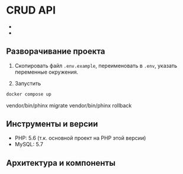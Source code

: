 # CRUD API

- []()
- 

## Разворачивание проекта
1. Скопировать файл `.env.example`, переименовать в `.env`, указать переменные окружения. 

2. Запустить 
```bash
docker compose up
```


vendor/bin/phinx migrate
vendor/bin/phinx rollback

## Инструменты и версии
- PHP: 5.6 (т.к. основной проект на PHP этой версии)
- MySQL: 5.7

## Архитектура и компоненты